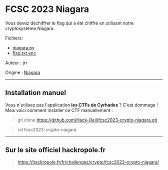 # FCSC 2023 Niagara

Vous devez déchiffrer le flag qui a été chiffré en utilisant notre cryptosystème Niagara.


Fichiers:
- [niagara.py](niagara.py)
- [flag.txt.enc](flag.txt.enc)


Auteur : jrr

Origine : [Niagara](https://hackropole.fr/fr/challenges/crypto/fcsc2023-crypto-niagara/)


-----------


## Installation manuel
Vous n'utilisez pas l'application **les CTFs de Cyrhades** ? C'est dommage !
Mais voici comment installer ce CTF manuellement :

> git clone https://github.com/Hack-Oeil/fcsc2023-crypto-niagara.git

> cd fcsc2023-crypto-niagara


-----------


## Sur le site officiel hackropole.fr
> https://hackropole.fr/fr/challenges/crypto/fcsc2023-crypto-niagara/